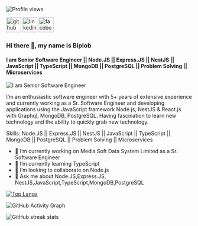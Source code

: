 ![Profile views](https://gpvc.arturio.dev/biplobpustcse)

[<img src='https://cdn.jsdelivr.net/npm/simple-icons@3.0.1/icons/github.svg' alt='github' height='40'>](https://github.com/biplobpustcse)  [<img src='https://cdn.jsdelivr.net/npm/simple-icons@3.0.1/icons/linkedin.svg' alt='linkedin' height='40'>](https://www.linkedin.com/in/biplobpustcse/)  [<img src='https://cdn.jsdelivr.net/npm/simple-icons@3.0.1/icons/facebook.svg' alt='facebook' height='40'>](https://www.facebook.com/biplobpustcse)  
### Hi there 👋, my name is Biplob
#### I am Senior Software Engineer || Node.JS || Express.JS || NestJS || JavaScript || TypeScript || MongoDB || PostgreSQL || Problem Solving || Microservices
![I am Senior Software Engineer](https://media.licdn.com/dms/image/D5616AQHYKc_yxuefVw/profile-displaybackgroundimage-shrink_350_1400/0/1675708851439?e=1696464000&v=beta&t=XqZTa2GhvVHMPwQWIAE1tLQOSHq0ozeUpVQOs3cxmos)

I’m an enthusiastic software engineer with 5+ years of extensive experience and currently working as a Sr. Software Engineer and developing applications using the JavaScript framework Node.js, NestJS & React.js with Graphql, MongoDB, PostgreSQL. Having fascination to learn new technology and the ability to quickly grab new technology.

Skills: Node.JS || Express.JS || NestJS || JavaScript || TypeScript || MongoDB || PostgreSQL || Problem Solving || Microservices

- 🔭 I’m currently working on Media Soft Data System Limited as a Sr. Software Engineer
- 🌱 I’m currently learning TypeScript 
- 👯 I’m looking to collaborate on Node.js 
- 💬 Ask me about  Node.JS,Express.JS, NestJS,JavaScript,TypeScript,MongoDB,PostgreSQL



[![Top Langs](https://github-readme-stats.vercel.app/api/top-langs/?username=biplobpustcse)](https://github.com/anuraghazra/github-readme-stats)

<!-- ![GitHub stats](https://github-readme-stats.vercel.app/api?username=biplobpustcse&show_icons=true) -->

![GitHub Activity Graph](https://activity-graph.herokuapp.com/graph?username=biplobpustcse)  

![GitHub streak stats](https://github-readme-streak-stats.herokuapp.com/?user=biplobpustcse)  


